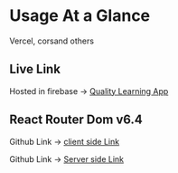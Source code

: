# Usage At a Glance

Vercel, corsand others

## Live Link

Hosted in firebase -> [Quality Learning App](https://mern-development-server.vercel.app/category/07)

## React Router Dom v6.4

Github Link -> [client side Link](https://github.com/programming-hero-web-course1/b610-learning-platform-client-side-hossainshadat)

Github Link -> [Server side Link](https://github.com/programming-hero-web-course1/b610-lerning-platform-server-side-hossainshadat)

